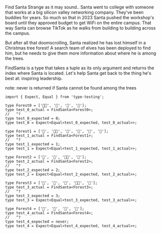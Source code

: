 Find Santa
Strange as it may sound.. Santa went to college with someone that works at a big silicon valley networking company. They've been buddies for years. So much so that in 2023 Santa pushed the workshop's board until they approved budget to get WiFi on the entire campus. That way Santa can browse TikTok as he walks from building to building across the campus.

But after all that doomscrolling, Santa realized he has lost himself in a Christmas tree forest! A search team of elves has been deployed to find him, but he needs to give them more information about where he is among the trees.

FindSanta is a type that takes a tuple as its only argument and returns the index where Santa is located. Let's help Santa get back to the thing he's best at: inspiring leadership.

note: never is returned if Santa cannot be found among the trees


```
import { Expect, Equal } from 'type-testing';

type Forest0 = ['🎅🏼', '🎄', '🎄', '🎄'];
type test_0_actual = FindSanta<Forest0>;
//   ^?
type test_0_expected = 0;
type test_0 = Expect<Equal<test_0_expected, test_0_actual>>;

type Forest1 = ['🎄', '🎅🏼', '🎄', '🎄', '🎄', '🎄'];
type test_1_actual = FindSanta<Forest1>;
//   ^?
type test_1_expected = 1;
type test_1 = Expect<Equal<test_1_expected, test_1_actual>>;

type Forest2 = ['🎄', '🎄', '🎅🏼', '🎄'];
type test_2_actual = FindSanta<Forest2>;
//   ^?
type test_2_expected = 2;
type test_2 = Expect<Equal<test_2_expected, test_2_actual>>;

type Forest3 = ['🎄', '🎄', '🎄', '🎅🏼', '🎄'];
type test_3_actual = FindSanta<Forest3>;
//   ^?
type test_3_expected = 3;
type test_3 = Expect<Equal<test_3_expected, test_3_actual>>;

type Forest4 = ['🎄', '🎄', '🎄', '🎄'];
type test_4_actual = FindSanta<Forest4>;
//   ^?
type test_4_expected = never;
type test_4 = Expect<Equal<test_4_expected, test_4_actual>>;

```